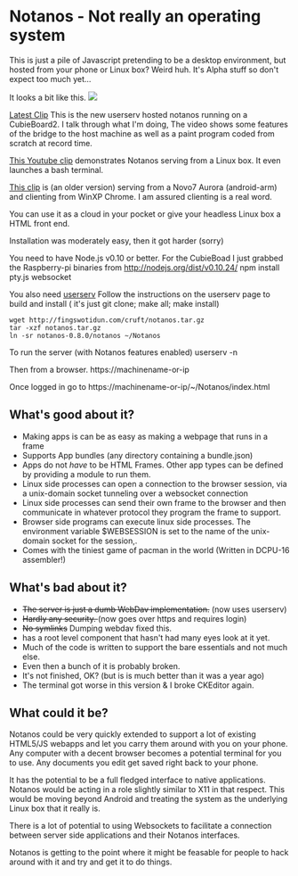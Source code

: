 Notanos - Not really an operating system
========================================

This is just a pile of Javascript pretending to be a desktop environment, but hosted from your phone or Linux box?  Weird huh.
It's Alpha stuff so don't expect too much yet...

It looks a bit like this. 
![](https://raw.github.com/Lerc/notanos/master/screenshot.png)

[Latest Clip](http://www.youtube.com/watch?v=oHwNxDWwuY4) 
This is the new userserv hosted notanos running on a CubieBoard2. I talk through what I'm doing,  The video shows some features of the bridge to the 
host machine as well as a paint program coded from scratch at record time.

[This Youtube clip](http://www.youtube.com/watch?v=6ADmVk0i0JI) demonstrates Notanos serving from a Linux box. It even launches a bash terminal.

[This clip](http://www.youtube.com/watch?v=8028AwxF8_g) is (an older version) serving from a Novo7 Aurora (android-arm) and clienting from WinXP Chrome.  I am assured clienting is a real word.

You can use it as a cloud in your pocket or give your headless Linux box a HTML front end.

Installation was moderately easy,  then it got harder (sorry)

  You need to have Node.js v0.10 or better.   For the CubieBoad I just grabbed the Raspberry-pi binaries from http://nodejs.org/dist/v0.10.24/
  npm install pty.js websocket
 
  You also need [userserv](https://github.com/Lerc/userserv)
  Follow the instructions on the userserv page to build and install  ( it's just  git clone; make all; make install)
    
    wget http://fingswotidun.com/cruft/notanos.tar.gz
    tar -xzf notanos.tar.gz
    ln -sr notanos-0.8.0/notanos ~/Notanos
    
To run the server (with Notanos features enabled)
    userserv -n
 
Then from a browser.
    https://machinename-or-ip 

Once logged in go to     https://machinename-or-ip/~/Notanos/index.html


What's good about it?
---------------------
 * Making apps is can be as easy as making a webpage that runs in a frame
 * Supports App bundles (any directory containing a bundle.json)
 * Apps do not _have_ to be HTML Frames.  Other app types can be defined by providing a module to run them.
 * Linux side processes can open a connection to the browser session, via a unix-domain socket tunneling over a websocket connection
 * Linux side processes can send their own frame to the browser and then communicate in whatever protocol they program the frame to support.
 * Browser side programs can execute linux side processes.  The environment variable $WEBSESSION is set to the name of the unix-domain socket for the session,.
 * Comes with the tiniest game of pacman in the world (Written in DCPU-16 assembler!)
 
What's bad about it?
--------------------
 * <del>The server is just a dumb WebDav implementation.</del>  (now uses userserv)
 * <del>Hardly any security. </del> (now goes over https and requires login)
 * <del>No symlinks</del>  Dumping webdav fixed this.
 * has a root level component that hasn't had many eyes look at it yet.
 * Much of the code is written to support the bare essentials and not much else.
 * Even then a bunch of it is probably broken.
 * It's not finished, OK? (but is is much better than it was a year ago)
 * The terminal got worse in this version & I broke CKEditor again.
 
What could it be?
-----------------

Notanos could be very quickly extended to support a lot of existing HTML5/JS webapps and let you carry them around with you on your phone.   Any computer with a decent browser becomes a potential terminal for you to use.  Any documents you edit get saved right back to your phone.

It has the potential to be a full fledged interface to native applications.  Notanos would be acting in a role slightly similar to X11 in that respect.  This would be moving beyond Android and treating the system as the underlying Linux box that it really is.

There is a lot of potential to using Websockets to facilitate a connection between server side applications and their Notanos interfaces.

Notanos is getting to the point where it might be feasable for people to hack around with it and try and get it to do things.  
